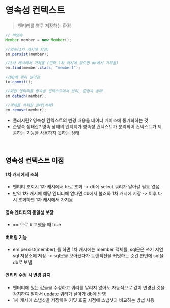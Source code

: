 # 영속성 컨텍스트
> 엔티티를 영구 저장하는 환경

```java
// 비영속 
Member member = new Member();

//영속(1차 캐시에 저장)
em.persist(member);

//1차 캐시에서 가져옴 (만약 1차 캐시에 없으면 db에서 가져옴)
em.find(member.class, "member1");

//DB에 쿼리 날아감
tx.commit();

//회원 엔티티를 영속성 컨텍스트에서 분리, 준영속 상태
em.detach(member); 

//객체를 삭제한 상태(삭제)
em.remove(member);
```

* 플러시란? 영속성 컨텍스트의 변경 내용을 데이터 베이스에 동기화하는 것
* 준영속 상태란? 영속 상태의 엔티티가 영속성 컨텍스트가 분리되어 컨텍스트가 제공하는 기능을 사용하지 못하는 상태


<br>

## 영속성 컨텍스트 이점

#### 1차 캐시에서 조회 
* 엔티티 조회시 1차 캐시에서 바로 조회 -> db에 select 쿼리가 날아갈 필요 없음      
* 만약 1차 캐시에 해당 엔티티에 없다면 db에서 불러와 1차 캐시에 저장 -> 이후 다시 조회하면 1차 캐시에서 가져옴 
#### 영속 엔티티의 동일성 보장
* == 으로 비교했을 때 true
#### 버퍼링 기능
* em.persist(member);를 하면 1차 캐시에는 member 객체를, sql문은 쓰기 지연 sql 저장소에 저장
-> sql문을 모아뒀다가 트랜잭션을 커밋하는 순간 한번에 sql을 db로 보냄 
#### 엔티티 수정 시 변경 감지
* 엔터티에 있는 값들을 수정하고 쿼리를 날리지 않아도 자동적으로 값이 변경된 것을 감지하여 알아서 update 쿼리가 날아가 db에 반영 
* 1차 캐시에 스냅샷을 저장하여 커밋 호출 시점에 스냅샷과 비교하는 방법 사용

